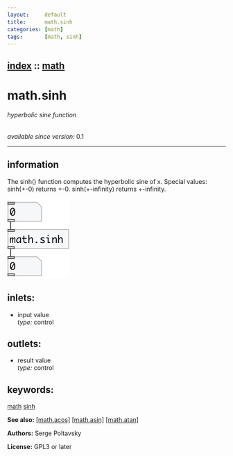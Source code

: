 ```yaml
---
layout:     default
title:      math.sinh
categories: [math]
tags:       [math, sinh]
---
```

[index](index.html) :: [math](category_math.html)
---

# math.sinh

###### hyperbolic sine function

*available since version:* 0.1

---


## information
The sinh() function computes the hyperbolic sine of x. Special values: sinh(+-0) returns +-0. sinh(+-infinity) returns +-infinity.


[![example](../examples/img/math.sinh.jpg)](../examples/pd/math.sinh.pd)









## inlets:

* input value<br>
_type:_ control



## outlets:

* result value<br>
_type:_ control



## keywords:

[math](keywords/math.html)
[sinh](keywords/sinh.html)



**See also:**
[\[math.acos\]](math.acos.html)
[\[math.asin\]](math.asin.html)
[\[math.atan\]](math.atan.html)




**Authors:** Serge Poltavsky




**License:** GPL3 or later





